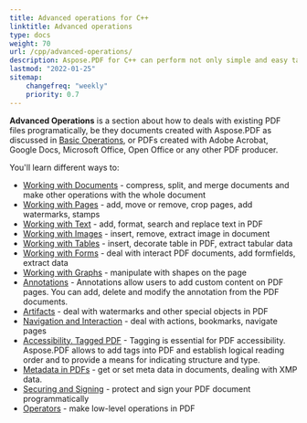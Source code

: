 ```yaml
---
title: Advanced operations for C++
linktitle: Advanced operations
type: docs
weight: 70
url: /cpp/advanced-operations/
description: Aspose.PDF for C++ can perform not only simple and easy tasks but also cope with more complex functions. For advanced users and developers, the Advanced section will detail these features for you.
lastmod: "2022-01-25"
sitemap:
    changefreq: "weekly"
    priority: 0.7
---
```


**Advanced Operations** is a section about how to deals with existing PDF files programatically, be they documents created with Aspose.PDF as discussed in [Basic Operations](/pdf/cpp/basic-operations), or PDFs created with Adobe Acrobat, Google Docs, Microsoft Office, Open Office or any other PDF producer.

You'll learn different ways to:

- [Working with Documents](/pdf/cpp/working-with-documents/) - compress, split, and merge documents and make other operations with the whole document
- [Working with Pages](/pdf/cpp/working-with-pages/) - add, move or remove, crop pages, add watermarks, stamps
- [Working with Text](/pdf/cpp/working-with-text/) - add, format, search and replace text in PDF
- [Working with Images](/pdf/cpp/working-with-images/) - insert, remove, extract image in document
- [Working with Tables](/pdf/cpp/working-with-tables/) - insert, decorate table in PDF, extract tabular data
- [Working with Forms](/pdf/cpp/working-with-forms/) - deal with interact PDF documents, add formfields, extract data
- [Working with Graphs](/pdf/cpp/graphs/) - manipulate with shapes on the page
- [Annotations](/pdf/cpp/annotations/) - Annotations allow users to add custom content on PDF pages. You can add, delete and modify the annotation from the PDF documents.
- [Artifacts](/pdf/cpp/artifacts/) - deal with watermarks and other special objects in PDF
- [Navigation and Interaction](/pdf/cpp/navigation-and-interaction/) - deal with actions, bookmarks, navigate pages
- [Accessibility. Tagged PDF](/pdf/cpp/accessibility-tagged-pdf/) - Tagging is essential for PDF accessibility. Aspose.PDF allows to add tags into PDF and establish logical reading order and to provide a means for indicating structure and type.
- [Metadata in PDFs](/pdf/cpp/pdf-file-metadata/) - get or set meta data in documents, dealing with XMP data.
- [Securing and Signing](/pdf/cpp/securing-and-signing/) - protect and sign your PDF document programmatically
- [Operators](/pdf/cpp/operators/) - make low-level operations in PDF
